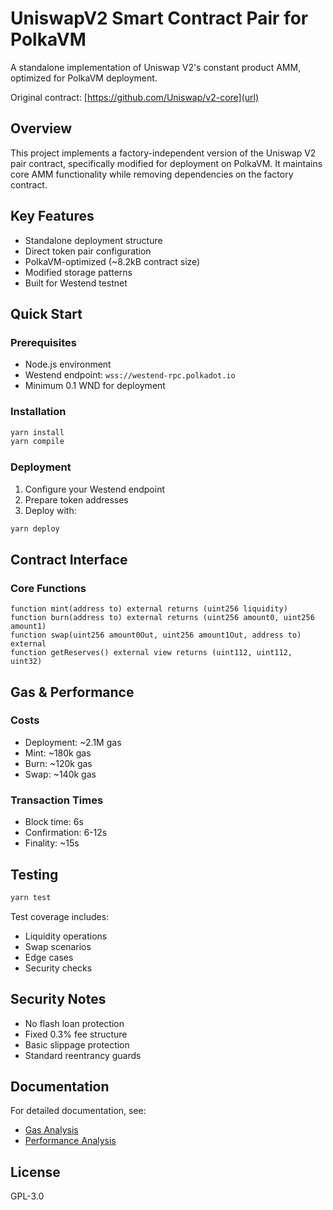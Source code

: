 # UniswapV2 Smart Contract Pair for PolkaVM

A standalone implementation of Uniswap V2's constant product AMM, optimized for PolkaVM deployment.


Original contract: [https://github.com/Uniswap/v2-core](url)

## Overview
This project implements a factory-independent version of the Uniswap V2 pair contract, specifically modified for deployment on PolkaVM. It maintains core AMM functionality while removing dependencies on the factory contract.

## Key Features
- Standalone deployment structure
- Direct token pair configuration
- PolkaVM-optimized (~8.2kB contract size)
- Modified storage patterns
- Built for Westend testnet

## Quick Start

### Prerequisites
- Node.js environment
- Westend endpoint: `wss://westend-rpc.polkadot.io`
- Minimum 0.1 WND for deployment

### Installation
```bash
yarn install
yarn compile
```

### Deployment
1. Configure your Westend endpoint
2. Prepare token addresses
3. Deploy with:
```bash
yarn deploy
```

## Contract Interface

### Core Functions
```solidity
function mint(address to) external returns (uint256 liquidity)
function burn(address to) external returns (uint256 amount0, uint256 amount1)
function swap(uint256 amount0Out, uint256 amount1Out, address to) external
function getReserves() external view returns (uint112, uint112, uint32)
```

## Gas & Performance

### Costs
- Deployment: ~2.1M gas
- Mint: ~180k gas
- Burn: ~120k gas
- Swap: ~140k gas

### Transaction Times
- Block time: 6s
- Confirmation: 6-12s
- Finality: ~15s

## Testing
```bash
yarn test
```

Test coverage includes:
- Liquidity operations
- Swap scenarios
- Edge cases
- Security checks

## Security Notes
- No flash loan protection
- Fixed 0.3% fee structure
- Basic slippage protection
- Standard reentrancy guards

## Documentation
For detailed documentation, see:
- [Gas Analysis](./GAS_ANALYSIS.md)
- [Performance Analysis](./PERFORMANCE_ANALYSIS.md)

## License
GPL-3.0
